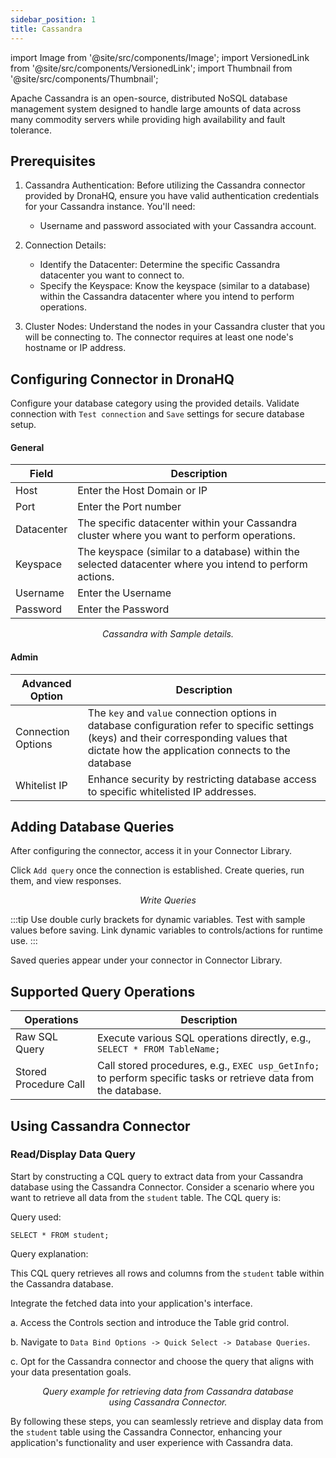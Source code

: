 ```yaml
---
sidebar_position: 1
title: Cassandra
---
```

import Image from '@site/src/components/Image';
import VersionedLink from '@site/src/components/VersionedLink';
import Thumbnail from '@site/src/components/Thumbnail';

Apache Cassandra is an open-source, distributed NoSQL database management system designed to handle large amounts of data across many commodity servers while providing high availability and fault tolerance. 

## Prerequisites 

1. Cassandra Authentication: Before utilizing the Cassandra connector provided by DronaHQ, ensure you have valid authentication credentials for your Cassandra instance. You'll need:
   - Username and password associated with your Cassandra account.

2. Connection Details:
   - Identify the Datacenter: Determine the specific Cassandra datacenter you want to connect to.
   - Specify the Keyspace: Know the keyspace (similar to a database) within the Cassandra datacenter where you intend to perform operations.

3. Cluster Nodes: Understand the nodes in your Cassandra cluster that you will be connecting to. The connector requires at least one node's hostname or IP address.

## Configuring Connector in DronaHQ

Configure your database category using the provided details. Validate connection with `Test connection` and `Save` settings for secure database setup.

#### General 

| Field                | Description                             |
|----------------------|-----------------------------------------|
| Host                 | Enter the Host Domain or IP             |
| Port                 | Enter the Port number                   |
| Datacenter | The specific datacenter within your Cassandra cluster where you want to perform operations. |
| Keyspace | The keyspace (similar to a database) within the selected datacenter where you intend to perform actions.|
| Username             | Enter the Username                      |
| Password             | Enter the Password                      |

<figure>
  <Thumbnail src="/img/reference/connectors/cassandra/details.png" alt="Cassandra with Sample details." />
  <figcaption align = "center"><i>Cassandra with Sample details.</i></figcaption>
</figure>

#### Admin

| Advanced Option   | Description    |
|--------------------|---------------------|
| Connection Options | The `key` and `value` connection options in database configuration refer to specific settings (keys) and their corresponding values that dictate how the application connects to the database |
| <VersionedLink to = "../../datasource-concepts/whitelisting-dronahq-ip"> Whitelist IP                 </VersionedLink>            | Enhance security by restricting database access to specific whitelisted IP addresses.     |


## Adding Database Queries

After configuring the connector, access it in your Connector Library.

Click `Add query` once the connection is established. Create queries, run them, and view responses.

<figure>
  <Thumbnail src="/img/reference/connectors/cassandra/query.png" alt="Write Queries" />
  <figcaption align = "center"><i>Write Queries</i></figcaption>
</figure>

:::tip
Use double curly brackets for dynamic variables. Test with sample values before saving. Link dynamic variables to controls/actions for runtime use.
:::

Saved queries appear under your connector in Connector Library.

## Supported Query Operations 

| Operations           | Description                                     |
|----------------------|-------------------------------------------------|
| Raw SQL Query        | Execute various SQL operations directly, e.g., `SELECT * FROM TableName;` |
| Stored Procedure Call| Call stored procedures, e.g., `EXEC usp_GetInfo;` to perform specific tasks or retrieve data from the database. |


## Using Cassandra Connector

### Read/Display Data Query 

Start by constructing a CQL query to extract data from your Cassandra database using the Cassandra Connector. Consider a scenario where you want to retrieve all data from the `student` table. The CQL query is:

Query used:

```cql
SELECT * FROM student;
```

Query explanation:

This CQL query retrieves all rows and columns from the `student` table within the Cassandra database.

Integrate the fetched data into your application's interface.

 a. Access the Controls section and introduce the Table grid control.

 b. Navigate to `Data Bind Options -> Quick Select -> Database Queries`.

 c. Opt for the Cassandra connector and choose the query that aligns with your data presentation goals.

 <figure>
  <Thumbnail src="/img/reference/connectors/cassandra/queryexample.png" alt="Query example for retrieving data from Cassandra database using Cassandra Connector." />
  <figcaption align = "center"><i>Query example for retrieving data from Cassandra database using Cassandra Connector.</i></figcaption>
</figure>

By following these steps, you can seamlessly retrieve and display data from the `student` table using the Cassandra Connector, enhancing your application's functionality and user experience with Cassandra data.